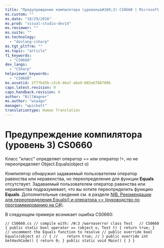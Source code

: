 ```yaml
---
title: "Предупреждение компилятора (уровень&#160;3) CS0660 | Microsoft Docs"
ms.custom: ""
ms.date: "10/29/2016"
ms.prod: "visual-studio-dev14"
ms.reviewer: ""
ms.suite: ""
ms.technology: 
  - "devlang-csharp"
ms.tgt_pltfrm: ""
ms.topic: "article"
f1_keywords: 
  - "CS0660"
dev_langs: 
  - "CSharp"
helpviewer_keywords: 
  - "CS0660"
ms.assetid: 2f77b45b-c5c6-46af-abe9-002e67887896
caps.latest.revision: 9
caps.handback.revision: 9
author: "BillWagner"
ms.author: "wiwagn"
manager: "wpickett"
translationtype: Human Translation
---
```

# Предупреждение компилятора (уровень&#160;3) CS0660
Класс "класс" определяет оператор \=\= или оператор \!\=, но не переопределяет Object.Equals\(object o\)  
  
 Компилятор обнаружил задаваемый пользователем оператор равенства или неравенства, но переопределение для функции **Equals** отсутствует. Задаваемый пользователем оператор равенства или неравенства подразумевает, что вы хотите переопределить функцию **Equals**. Дополнительные сведения см. в разделе [NIB. Рекомендации для переопределения Equals\(\) и оператора \=\= \(руководство по программированию на C\#\)](http://msdn.microsoft.com/ru-ru/7e4c24c5-7693-4c45-88fb-ba5204fbcb20).  
  
 В следующем примере возникает ошибка CS0660:  
  
```  
// CS0660.cs // compile with: /W:3 /warnaserror class Test   // CS0660 { public static bool operator == (object o, Test t) { return true; } // uncomment the Equals function to resolve // public override bool Equals(object o) // { //    return true; // } public override int GetHashCode() { return 0; } public static void Main() { } }  
```